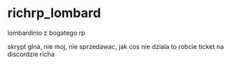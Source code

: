 # richrp_lombard
lombardinio z bogatego rp

skrypt glna, nie moj, nie sprzedawac, jak cos nie dziala to robcie ticket na discordzie richa
